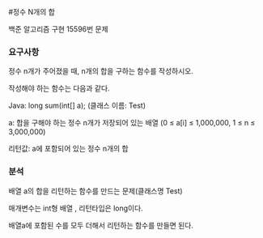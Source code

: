 #정수 N개의 합
<p>
백준 알고리즘  구현 15596번 문제
</p>

### 요구사항
정수 n개가 주어졌을 때, n개의 합을 구하는 함수를 작성하시오.

작성해야 하는 함수는 다음과 같다.

Java: long sum(int[] a); (클래스 이름: Test)

a: 합을 구해야 하는 정수 n개가 저장되어 있는 배열 (0 ≤ a[i] ≤ 1,000,000, 1 ≤ n ≤ 3,000,000)

리턴값: a에 포함되어 있는 정수 n개의 합


### 분석
배열 a의 합을 리턴하는 함수를 만드는 문제(클래스명 Test)

매개변수는 int형 배열 , 리턴타입은 long이다.

배열a에 포함된 수를 모두 더해서 리턴하는 함수를 만들면 된다.
